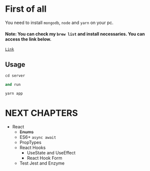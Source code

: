 # First of all

You need to install `mongodb`, `node` and `yarn` on your pc.

#### Note: You can check my `brew list` and install necessaries. You can access the link below.

[`Link`](https://github.com/hakanozkaptan/homebrew-list)

## Usage

```python
cd server

and run

yarn app
```

# NEXT CHAPTERS

- React
  - ~~Enums~~
  - ES6+ `async await`
  - PropTypes
  - React Hooks
    - UseState and UseEffect
    - React Hook Form
  - Test Jest and Enzyme
